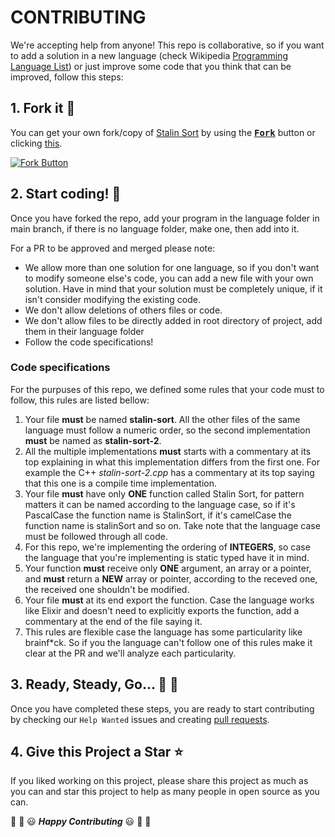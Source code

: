 # CONTRIBUTING

We're accepting help from anyone! This repo is collaborative, so if you want to add a solution in a new language (check Wikipedia [Programming Language List](https://en.wikipedia.org/wiki/List_of_programming_languages)) or just improve some code that you think that can be improved, follow this steps:


## 1. Fork it :fork_and_knife:

You can get your own fork/copy of [Stalin Sort](https://github.com/gustavo-depaula/stalin-sort) by using the <a  href="https://github.com/Hacktoberfest-2018/Hello-world/new/master?readme=1#fork-destination-box"><kbd><b>Fork</b></kbd></a> button or clicking [this](https://github.com/gustavo-depaula/stalin-sort/new/master?readme=1#fork-destination-box).

  [![Fork Button](https://help.github.com/assets/images/help/repository/fork_button.jpg)](https://github.com/gustavo-depaula/stalin-sort/new/master?readme=1#fork-destination-box)

## 2. Start coding! :rabbit2:

Once you have forked the repo, add your program in the language folder in main branch, if there is no language folder, make one, then add into it.

For a PR to be approved and merged please note:

- We allow more than one solution for one language, so if you don't want to modify someone else's code, you can add a new file with your own solution. Have in mind that your solution must be completely unique, if it isn't consider modifying the existing code.
- We don't allow deletions of others files or code.
- We don't allow files to be directly added in root directory of project, add them in their language folder
- Follow the code specifications!

### Code specifications

For the purpuses of this repo, we defined some rules that your code must to follow, this rules are listed bellow:
1. Your file **must** be named **stalin-sort**. All the other files of the same language must follow a numeric order, so the second implementation **must** be named as **stalin-sort-2**.
2. All the multiple implementations **must** starts with a commentary at its top explaining in what this implementation differs from the first one. For example the C++ *stalin-sort-2.cpp* has a commentary at its top saying that this one is a compile time implementation.
3. Your file **must** have only **ONE** function called Stalin Sort, for pattern matters it can be named according to the language case, so if it's PascalCase the function name is StalinSort, if it's camelCase the function name is stalinSort and so on. Take note that the language case must be followed through all code.
4. For this repo, we're implementing the ordering of **INTEGERS**, so case the language that you're implementing is static typed have it in mind.
5. Your function **must** receive only **ONE** argument, an array or a pointer, and **must** return a **NEW** array or pointer, according to the receved one, the received one shouldn't be modified.
6. Your file **must** at its end export the function. Case the language works like Elixir and doesn't need to explicitly exports the function, add a commentary at the end of the file saying it.
7. This rules are flexible case the language has some particularity like brainf*ck. So if you the language can't follow one of this rules make it clear at the PR and we'll analyze each particularity.

## 3. Ready, Steady, Go... :turtle: :rabbit2:

Once you have completed these steps, you are ready to start contributing by checking our `Help Wanted` issues and creating [pull requests](https://github.com/Hacktoberfest-2018/Hello-world/pulls).

## 4. Give this Project a Star :star:

If you liked working on this project, please share this project as much as you can and star this project to help as many people in open source as you can.

  
:tada: :confetti_ball: :smiley: _**Happy Contributing**_ :smiley: :confetti_ball: :tada:
